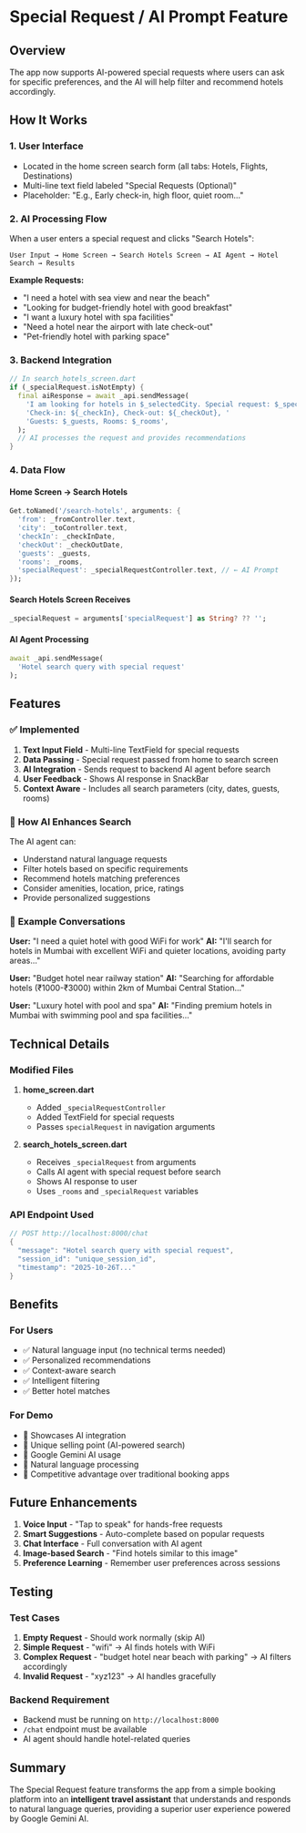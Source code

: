 # Special Request / AI Prompt Feature

## Overview
The app now supports AI-powered special requests where users can ask for specific preferences, and the AI will help filter and recommend hotels accordingly.

## How It Works

### 1. **User Interface**
- Located in the home screen search form (all tabs: Hotels, Flights, Destinations)
- Multi-line text field labeled "Special Requests (Optional)"
- Placeholder: "E.g., Early check-in, high floor, quiet room..."

### 2. **AI Processing Flow**
When a user enters a special request and clicks "Search Hotels":

```
User Input → Home Screen → Search Hotels Screen → AI Agent → Hotel Search → Results
```

**Example Requests:**
- "I need a hotel with sea view and near the beach"
- "Looking for budget-friendly hotel with good breakfast"
- "I want a luxury hotel with spa facilities"
- "Need a hotel near the airport with late check-out"
- "Pet-friendly hotel with parking space"

### 3. **Backend Integration**
```dart
// In search_hotels_screen.dart
if (_specialRequest.isNotEmpty) {
  final aiResponse = await _api.sendMessage(
    'I am looking for hotels in $_selectedCity. Special request: $_specialRequest. '
    'Check-in: ${_checkIn}, Check-out: ${_checkOut}, '
    'Guests: $_guests, Rooms: $_rooms',
  );
  // AI processes the request and provides recommendations
}
```

### 4. **Data Flow**

#### Home Screen → Search Hotels
```dart
Get.toNamed('/search-hotels', arguments: {
  'from': _fromController.text,
  'city': _toController.text,
  'checkIn': _checkInDate,
  'checkOut': _checkOutDate,
  'guests': _guests,
  'rooms': _rooms,
  'specialRequest': _specialRequestController.text, // ← AI Prompt
});
```

#### Search Hotels Screen Receives
```dart
_specialRequest = arguments['specialRequest'] as String? ?? '';
```

#### AI Agent Processing
```dart
await _api.sendMessage(
  'Hotel search query with special request'
);
```

## Features

### ✅ **Implemented**
1. **Text Input Field** - Multi-line TextField for special requests
2. **Data Passing** - Special request passed from home to search screen
3. **AI Integration** - Sends request to backend AI agent before search
4. **User Feedback** - Shows AI response in SnackBar
5. **Context Aware** - Includes all search parameters (city, dates, guests, rooms)

### 🔄 **How AI Enhances Search**
The AI agent can:
- Understand natural language requests
- Filter hotels based on specific requirements
- Recommend hotels matching preferences
- Consider amenities, location, price, ratings
- Provide personalized suggestions

### 📝 **Example Conversations**

**User:** "I need a quiet hotel with good WiFi for work"
**AI:** "I'll search for hotels in Mumbai with excellent WiFi and quieter locations, avoiding party areas..."

**User:** "Budget hotel near railway station"
**AI:** "Searching for affordable hotels (₹1000-₹3000) within 2km of Mumbai Central Station..."

**User:** "Luxury hotel with pool and spa"
**AI:** "Finding premium hotels in Mumbai with swimming pool and spa facilities..."

## Technical Details

### Modified Files
1. **home_screen.dart**
   - Added `_specialRequestController`
   - Added TextField for special requests
   - Passes `specialRequest` in navigation arguments

2. **search_hotels_screen.dart**
   - Receives `_specialRequest` from arguments
   - Calls AI agent with special request before search
   - Shows AI response to user
   - Uses `_rooms` and `_specialRequest` variables

### API Endpoint Used
```dart
// POST http://localhost:8000/chat
{
  "message": "Hotel search query with special request",
  "session_id": "unique_session_id",
  "timestamp": "2025-10-26T..."
}
```

## Benefits

### For Users
- ✅ Natural language input (no technical terms needed)
- ✅ Personalized recommendations
- ✅ Context-aware search
- ✅ Intelligent filtering
- ✅ Better hotel matches

### For Demo
- 🎯 Showcases AI integration
- 🎯 Unique selling point (AI-powered search)
- 🎯 Google Gemini AI usage
- 🎯 Natural language processing
- 🎯 Competitive advantage over traditional booking apps

## Future Enhancements
1. **Voice Input** - "Tap to speak" for hands-free requests
2. **Smart Suggestions** - Auto-complete based on popular requests
3. **Chat Interface** - Full conversation with AI agent
4. **Image-based Search** - "Find hotels similar to this image"
5. **Preference Learning** - Remember user preferences across sessions

## Testing

### Test Cases
1. **Empty Request** - Should work normally (skip AI)
2. **Simple Request** - "wifi" → AI finds hotels with WiFi
3. **Complex Request** - "budget hotel near beach with parking" → AI filters accordingly
4. **Invalid Request** - "xyz123" → AI handles gracefully

### Backend Requirement
- Backend must be running on `http://localhost:8000`
- `/chat` endpoint must be available
- AI agent should handle hotel-related queries

## Summary
The Special Request feature transforms the app from a simple booking platform into an **intelligent travel assistant** that understands and responds to natural language queries, providing a superior user experience powered by Google Gemini AI.
